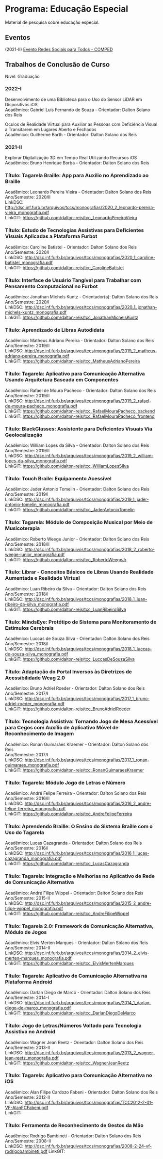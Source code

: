 # Programa: Educação Especial

Material de pesquisa sobre educação especial.

## Eventos

(2021-II) [Evento Redes Sociais para Todos - COMPED](COMPED.md "Evento Redes Sociais para Todos - COMPED")  

## Trabalhos de Conclusão de Curso

Nível: Graduação  

### 2022-I

Desenvolvimento de uma Biblioteca para o Uso do Sensor LiDAR em Dispositivos iOS  
Acadêmico: Gabriel Luis Fernando de Souza - Orientador: Dalton Solano dos Reis  

Óculos de Realidade Virtual para Auxiliar as Pessoas com Deficiência Visual a Transitarem em Lugares Aberto e Fechados  
Acadêmico: Guilherme Barth - Orientador: Dalton Solano dos Reis  

### 2021-II

Explorar Digitalização 3D em Tempo Real Utilizando Recursos iOS  
Acadêmico: Bruno Henrique Borba - Orientador: Dalton Solano dos Reis  

### Título: Tagarela Braille: App para Auxílio no Aprendizado ao Braille  

Acadêmico: Leonardo Pereira Vieira - Orientador: Dalton Solano dos Reis  
Ano/Semestre: 2020/II  
LinkDSC: <http://dsc.inf.furb.br/arquivos/tccs/monografias/2020_2_leonardo-pereira-vieira_monografia.pdf>  
LinkGIT: <https://github.com/dalton-reis/tcc_LeonardoPereiraVieira>  

### Título: Estudo de Tecnologias Assistivas para Deficientes Visuais Aplicadas a Plataforma Furbot

Acadêmica: Caroline Batistel - Orientador: Dalton Solano dos Reis  
Ano/Semestre: 2020/I  
LinkDSC: <http://dsc.inf.furb.br/arquivos/tccs/monografias/2020_1_caroline-batistel_monografia.pdf>  
LinkGIT: <https://github.com/dalton-reis/tcc_CarolineBatistel>  

### Título: Interface de Usuário Tangível para Trabalhar com Pensamento Computacional no Furbot

Acadêmico: Jonathan Michels Kuntz - Orientador(a): Dalton Solano dos Reis  
Ano/Semestre: 2020/I  
LinkDSC: <http://dsc.inf.furb.br/arquivos/tccs/monografias/2020_1_jonathan-michels-kuntz_monografia.pdf>  
LinkGIT: <https://github.com/dalton-reis/tcc_JonathanMichelsKuntz>  

### Título: Aprendizado de Libras Autodidata

Acadêmico: Matheus Adriano Pereira - Orientador: Dalton Solano dos Reis  
Ano/Semestre: 2019/II  
LinkDSC: <http://dsc.inf.furb.br/arquivos/tccs/monografias/2019_2_matheus-adriano-pereira_monografia.pdf>  
LinkGIT: <https://github.com/dalton-reis/tcc_MatheusAdrianoPereira>  

### Título: Tagarela: Aplicativo para Comunicação Alternativa Usando Arquitetura Baseada em Componentes

Acadêmico: Rafael de Moura Pacheco - Orientador: Dalton Solano dos Reis  
Ano/Semestre: 2019/II  
LinkDSC: <http://dsc.inf.furb.br/arquivos/tccs/monografias/2019_2_rafael-de-moura-pacheco_monografia.pdf>  
LinkGIT: <https://github.com/dalton-reis/tcc_RafaelMouraPacheco_backend>  
LinkGIT: <https://github.com/dalton-reis/tcc_RafaelMouraPacheco_frontend>  

### Título: BlackGlasses: Assistente para Deficientes Visuais Via Geolocalização

Acadêmico: William Lopes da Silva - Orientador: Dalton Solano dos Reis  
Ano/Semestre: 2019/II  
LinkDSC: <http://dsc.inf.furb.br/arquivos/tccs/monografias/2019_2_william-lopes-da-silva_monografia.pdf>  
LinkGIT: <https://github.com/dalton-reis/tcc_WilliamLopesSilva>  

### Título: Touch Braile: Equipamento Acessível

Acadêmico: Jader Antonio Tomelin - Orientador: Dalton Solano dos Reis  
Ano/Semestre: 2019/I  
LinkDSC: <http://dsc.inf.furb.br/arquivos/tccs/monografias/2019_1_jader-antonio-tomelin_monografia.pdf>  
LinkGIT: <https://github.com/dalton-reis/tcc_JaderAntonioTomelin>  

### Título: Tagarela: Módulo de Composição Musical por Meio de Musicoterapia

Acadêmico: Roberto Weege Junior - Orientador: Dalton Solano dos Reis  
Ano/Semestre: 2018/II  
LinkDSC: <http://dsc.inf.furb.br/arquivos/tccs/monografias/2018_2_roberto-weege-junior_monografia.pdf>  
LinkGIT: <https://github.com/dalton-reis/tcc_RobertoWeegeJr>  

### Título: Librar - Conceitos Básicos de Libras Usando Realidade Aumentada e Realidade Virtual

Acadêmico: Luan Ribeiro da Silva - Orientador: Dalton Solano dos Reis  
Ano/Semestre: 2018/I  
LinkDSC: <http://dsc.inf.furb.br/arquivos/tccs/monografias/2018_1_luan-ribeiro-da-silva_monografia.pdf>  
LinkGIT: <https://github.com/dalton-reis/tcc_LuanRibeiroSilva>  

### Título: MindsEye: Protótipo de Sistema para Monitoramento de Estímulos Cerebrais

Acadêmico: Luccas de Souza Silva - Orientador: Dalton Solano dos Reis  
Ano/Semestre: 2018/I  
LinkDSC: <http://dsc.inf.furb.br/arquivos/tccs/monografias/2018_1_luccas-de-souza-silva_monografia.pdf>  
LinkGIT: <https://github.com/dalton-reis/tcc_LuccasDeSouzaSilva>  

### Título: Adaptação do Portal Inversos às Diretrizes de Acessibilidade Wcag 2.0

Acadêmico: Bruno Adriel Roeder - Orientador: Dalton Solano dos Reis  
Ano/Semestre: 2017/I  
LinkDSC: <http://dsc.inf.furb.br/arquivos/tccs/monografias/2017_1_bruno-adriel-roeder_monografia.pdf>  
LinkGIT: <https://github.com/dalton-reis/tcc_BrunoAdrielRoeder>  

### Título: Tecnologia Assistiva: Tornando Jogo de Mesa Acessível para Cegos com Auxílio de Aplicativo Móvel de Reconhecimento de Imagem

Acadêmico: Ronan Guimarães Kraemer - Orientador: Dalton Solano dos Reis  
Ano/Semestre: 2017/I  
LinkDSC: <http://dsc.inf.furb.br/arquivos/tccs/monografias/2017_1_ronan-guimaraes_monografia.pdf>  
LinkGIT: <https://github.com/dalton-reis/tcc_RonanGuimaraesKraemer>  

### Título: Tagarela: Módulo Jogo de Letras e Número

Acadêmico: André Felipe Ferreira - Orientador: Dalton Solano dos Reis  
Ano/Semestre: 2016/II  
LinkDSC: <http://dsc.inf.furb.br/arquivos/tccs/monografias/2016_2_andre-felipe-ferreira_monografia.pdf>  
LinkGIT: <https://github.com/dalton-reis/tcc_AndreFelipeFerreira>  

### Título: Aprendendo Braille: O Ensino do Sistema Braille com o Uso do Tagarela

Acadêmico: Lucas Cazagranda - Orientador: Dalton Solano dos Reis  
Ano/Semestre: 2016/I  
LinkDSC: <http://dsc.inf.furb.br/arquivos/tccs/monografias/2016_1_lucas-cazagranda_monografia.pdf>  
LinkGIT: <https://github.com/dalton-reis/tcc_LucasCazagranda>  

### Título: Tagarela: Integração e Melhorias no Aplicativo de Rede de Comunicação Alternativa

Acadêmico: André Filipe Wippel - Orientador: Dalton Solano dos Reis  
Ano/Semestre: 2015-II  
LinkDSC: <http://dsc.inf.furb.br/arquivos/tccs/monografias/2015_2_andre-filipe-wippel_monografia.pdf>  
LinkGIT: <https://github.com/dalton-reis/tcc_AndreFilipeWippel>  

### Título: Tagarela 2.0: Framework de Comunicação Alternativa, Módulo de Jogos

Acadêmico: Elvis Merten Marques - Orientador: Dalton Solano dos Reis  
Ano/Semestre: 2014-II  
LinkDSC: <http://dsc.inf.furb.br/arquivos/tccs/monografias/2014_2_elvis-merten-marques_monografia.pdf>  
LinkGIT: <https://github.com/dalton-reis/tcc_ElvisMertenMarques>  

### Título: Tagarela: Aplicativo de Comunicação Alternativa na Plataforma Android

Acadêmico: Darlan Diego de Marco - Orientador: Dalton Solano dos Reis  
Ano/Semestre: 2014-I  
LinkDSC: <http://dsc.inf.furb.br/arquivos/tccs/monografias/2014_1_darlan-diego-de-marco_monografia.pdf>  
LinkGIT: <https://github.com/dalton-reis/tcc_DarlanDiegoDeMarco>  

### Título: Jogo de Letras/Números Voltado para Tecnologia Assistiva no Android

Acadêmico: Wagner Jean Reetz - Orientador: Dalton Solano dos Reis  
Ano/Semestre: 2013-II  
LinkDSC: <http://dsc.inf.furb.br/arquivos/tccs/monografias/2013_2_wagner-jean-reetz_monografia.pdf>  
LinkGIT: <https://github.com/dalton-reis/tcc_WagnerJeanReetz>  

### Título: Tagarela: Aplicativo para Comunicação Alternativa no iOS

Acadêmico: Alan Filipe Cardozo Fabeni - Orientador: Dalton Solano dos Reis  
Ano/Semestre: 2012-II  
LinkDSC: <http://dsc.inf.furb.br/arquivos/tccs/monografias/TCC2012-2-01-VF-AlanFCFabeni.pdf>  
LinkGIT: <!-- FIXME: arrumar, erro ao importar do BitBucket para o GitHub -->

### Título: Ferramenta de Reconhecimento de Gestos da Mão

Acadêmico: Rodrigo Bambineti - Orientador: Dalton Solano dos Reis  
Ano/Semestre: 2008-II  
LinkDSC: <http://dsc.inf.furb.br/arquivos/tccs/monografias/2008-2-24-vf-rodrigobambineti.pdf>
LinkGIT: <!-- FIXME: arrumar, não tinha no BitBucket -->
